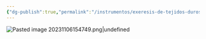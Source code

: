 ```yaml
---
{"dg-publish":true,"permalink":"/instrumentos/exeresis-de-tejidos-duros/cinceles-y-martillo/"}
---
```


![Pasted image 20231106154749.png|undefined](/img/user/Cirugia%20Bucal%20I/Medias/Pasted%20image%2020231106154749.png)